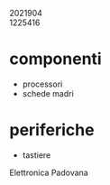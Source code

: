 2021904  
1225416
# componenti  
- processori
- schede madri
# periferiche
- tastiere

Elettronica Padovana
